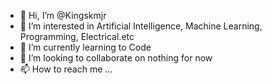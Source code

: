 - 👋 Hi, I’m @Kingskmjr
- 👀 I’m interested in Artificial Intelligence, Machine Learning, Programming, Electrical.etc 
- 🌱 I’m currently learning to Code
- 💞️ I’m looking to collaborate on nothing for now
- 📫 How to reach me ...

<!---
Kingskmjr/Kingskmjr is a ✨ special ✨ repository because its `README.md` (this file) appears on your GitHub profile.
You can click the Preview link to take a look at your changes.
--->

